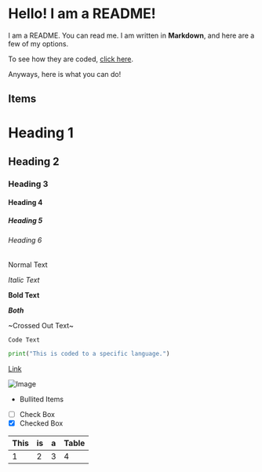 # Hello! I am a README!

I am a README. You can read me. I am written in **Markdown**, and here are a few of my options.

To see how they are coded, [click here](https://github.com/HipsterDave/readme-cheat-sheet/edit/main/README.md).

Anyways, here is what you can do!

## Items

# Heading 1
## Heading 2
### Heading 3
#### Heading 4
##### Heading 5
###### Heading 6

Normal Text

*Italic Text*

**Bold Text**

***Both***

~Crossed Out Text~

`Code Text`

```python
print("This is coded to a specific language.")
```

[Link](https://github.com/)

![Image](https://www.alimentarium.org/en/system/files/thumbnails/image/AL027-01_pomme_de_terre_0.jpg)

 - Bullited Items

 - [ ] Check Box
 - [x] Checked Box
 
|This|is|a|Table|
|---|---|---|---|
|1|2|3|4|
